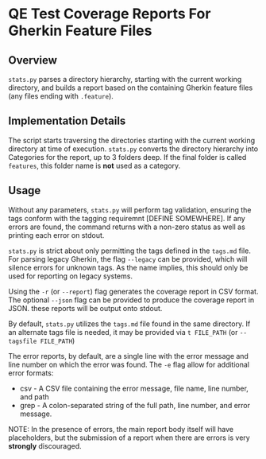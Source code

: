 # QE Test Coverage Reports For Gherkin Feature Files

## Overview
`stats.py` parses a directory hierarchy, starting with the current working directory, and
builds a report based on the containing Gherkin feature files (any files ending with
`.feature`).

## Implementation Details
The script starts traversing the directories starting with the current working directory
at time of execution. `stats.py` converts the directory hierarchy into Categories for the
report, up to 3 folders deep. If the final folder is called `features`, this folder name
is **not** used as a category.

## Usage
Without any parameters, `stats.py` will perform tag validation, ensuring the tags conform
with the tagging requiremnt [DEFINE SOMEWHERE]. If any errors are found, the command
returns with a non-zero status as well as printing each error on stdout.

`stats.py` is strict about only permitting the tags defined in the `tags.md` file. For
parsing legacy Gherkin, the flag `--legacy` can be provided, which will silence errors for
unknown tags. As the name implies, this should only be used for reporting on legacy
systems.

Using the `-r` (or `--report`) flag generates the coverage report in CSV format. The
optional `--json` flag can be provided to produce the coverage report in JSON. these
reports will be output onto stdout.

By default, `stats.py` utilizes the `tags.md` file found in the same directory. If an
alternate tags file is needed, it may be provided via `t FILE_PATH` (or `--tagsfile
FILE_PATH`)

The error reports, by default, are a single line with the error message and line number on
which the error was found. The `-e` flag allow for additional error formats:
 * csv - A CSV file containing the error message, file name, line number, and path
 * grep - A colon-separated string of the full path, line number, and error message.

NOTE: In the presence of errors, the main report body itself will have placeholders, but
the submission of a report when there are errors is very **strongly** discouraged.
